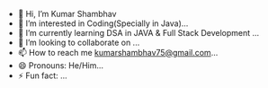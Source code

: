 - 👋 Hi, I’m Kumar Shambhav
- 👀 I’m interested in Coding(Specially in Java)...
- 🌱 I’m currently learning DSA in JAVA & Full Stack Development ...
- 💞️ I’m looking to collaborate on ...
- 📫 How to reach me  kumarshambhav75@gmail.com...
- 😄 Pronouns: He/Him...
- ⚡ Fun fact: ...

<!---
Shambhav-07/Shambhav-07 is a ✨ special ✨ repository because its `README.md` (this file) appears on your GitHub profile.
You can click the Preview link to take a look at your changes.
--->
